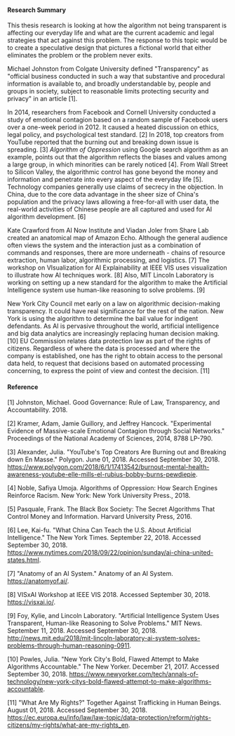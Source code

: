 #### Research Summary
This thesis research is looking at how the algorithm not being transparent is affecting our everyday life and what are the current academic and legal strategies that act against this problem. The response to this topic would be to create a speculative design that pictures a fictional world that either eliminates the problem or the problem never exits.

Michael Johnston from Colgate University defined "Transparency" as "official business conducted in such a way that substantive and procedural information is available to, and broadly understandable by, people and groups in society, subject to reasonable limits protecting security and privacy" in an article [1].

In 2014, researchers from Facebook and Cornell University conducted a study of emotional contagion based on a random sample of Facebook users over a one-week period in 2012. It caused a heated discussion on ethics, legal policy, and psychological test standard. [2] In 2018, top creators from YouTube reported that the burning out and breaking down issue is spreading. [3] *Algorithm of Oppression* using Google search algorithm as an example, points out that the algorithm reflects the biases and values among a large group, in which minorities can be rarely noticed [4]. From Wall Street to Silicon Valley, the algorithmic control has gone beyond the money and information and penetrate into every aspect of the everyday life [5]. Technology companies generally use claims of secrecy in the objection. In China, due to the core data advantage in the sheer size of China's population and the privacy laws allowing a free-for-all with user data, the real-world activities of Chinese people are all captured and used for AI algorithm development. [6]

Kate Crawford from AI Now Institute and Viadan Joler from Share Lab created an anatomical map of Amazon Echo. Although the general audience often views the system and the interaction just as a combination of commands and responses, there are more underneath - chains of resource extraction, human labor, algorithmic processing, and logistics. [7] The workshop on VIsualization for AI Explainability at IEEE VIS uses visualization to illustrate how AI techniques work. [8] Also, MIT Lincoln Laboratory is working on setting up a new standard for the algorithm to make the Artificial Intelligence system use human-like reasoning to solve problems. [9]

New York City Council met early on a law on algorithmic decision-making transparency. It could have real significance for the rest of the nation. New York is using the algorithm to determine the bail value for indigent defendants.  As AI is pervasive throughout the world, artificial intelligence and big data analytics are increasingly replacing human decision making. [10] EU Commission relates data protection law as part of the rights of citizens. Regardless of where the data is processed and where the company is established, one has the right to obtain access to the personal data held,  to request that decisions based on automated processing concerning, to express the point of view and contest the decision. [11]

#### Reference

[1] Johnston, Michael. Good Governance: Rule of Law, Transparency, and Accountability. 2018. 

[2] Kramer, Adam, Jamie Guillory, and Jeffrey Hancock. "Experimental Evidence of Massive-scale Emotional Contagion through Social Networks." Proceedings of the National Academy of Sciences, 2014, 8788 LP-790.

[3] Alexander, Julia. "YouTube's Top Creators Are Burning out and Breaking down En Masse." Polygon. June 01, 2018. Accessed September 30, 2018. https://www.polygon.com/2018/6/1/17413542/burnout-mental-health-awareness-youtube-elle-mills-el-rubius-bobby-burns-pewdiepie.

[4] Noble, Safiya Umoja. Algorithms of Oppression: How Search Engines Reinforce Racism. New York: New York University Press., 2018.

[5] Pasquale, Frank. The Black Box Society: The Secret Algorithms That Control Money and Information. Harvard University Press, 2016.

[6] Lee, Kai-fu. "What China Can Teach the U.S. About Artificial Intelligence." The New York Times. September 22, 2018. Accessed September 30, 2018. https://www.nytimes.com/2018/09/22/opinion/sunday/ai-china-united-states.html.

[7] "Anatomy of an AI System." Anatomy of an AI System. https://anatomyof.ai/.

[8] VISxAI Workshop at IEEE VIS 2018. Accessed September 30, 2018. https://visxai.io/.

[9] Foy, Kylie, and Lincoln Laboratory. "Artificial Intelligence System Uses Transparent, Human-like Reasoning to Solve Problems." MIT News. September 11, 2018. Accessed September 30, 2018. http://news.mit.edu/2018/mit-lincoln-laboratory-ai-system-solves-problems-through-human-reasoning-0911.

[10] Powles, Julia. "New York City's Bold, Flawed Attempt to Make Algorithms Accountable." The New Yorker. December 21, 2017. Accessed September 30, 2018. https://www.newyorker.com/tech/annals-of-technology/new-york-citys-bold-flawed-attempt-to-make-algorithms-accountable.

[11] "What Are My Rights?" Together Against Trafficking in Human Beings. August 01, 2018. Accessed September 30, 2018. https://ec.europa.eu/info/law/law-topic/data-protection/reform/rights-citizens/my-rights/what-are-my-rights_en.